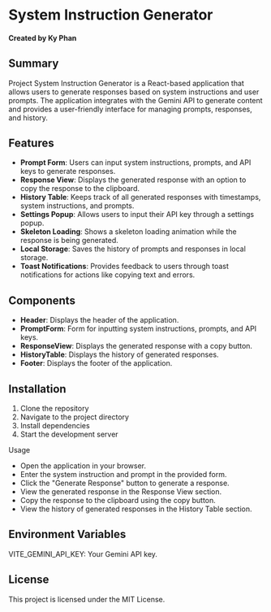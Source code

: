 # System Instruction Generator
#### Created by Ky Phan

## Summary

Project System Instruction Generator is a React-based application that allows users to generate responses based on system instructions and user prompts. The application integrates with the Gemini API to generate content and provides a user-friendly interface for managing prompts, responses, and history.

## Features

- **Prompt Form**: Users can input system instructions, prompts, and API keys to generate responses.
- **Response View**: Displays the generated response with an option to copy the response to the clipboard.
- **History Table**: Keeps track of all generated responses with timestamps, system instructions, and prompts.
- **Settings Popup**: Allows users to input their API key through a settings popup.
- **Skeleton Loading**: Shows a skeleton loading animation while the response is being generated.
- **Local Storage**: Saves the history of prompts and responses in local storage.
- **Toast Notifications**: Provides feedback to users through toast notifications for actions like copying text and errors.

## Components

- **Header**: Displays the header of the application.
- **PromptForm**: Form for inputting system instructions, prompts, and API keys.
- **ResponseView**: Displays the generated response with a copy button.
- **HistoryTable**: Displays the history of generated responses.
- **Footer**: Displays the footer of the application.

## Installation

1. Clone the repository
2. Navigate to the project directory
3. Install dependencies
4. Start the development server

Usage
- Open the application in your browser.
- Enter the system instruction and prompt in the provided form.
- Click the "Generate Response" button to generate a response.
- View the generated response in the Response View section.
- Copy the response to the clipboard using the copy button.
- View the history of generated responses in the History Table section.

## Environment Variables
VITE_GEMINI_API_KEY: Your Gemini API key.

## License
This project is licensed under the MIT License.